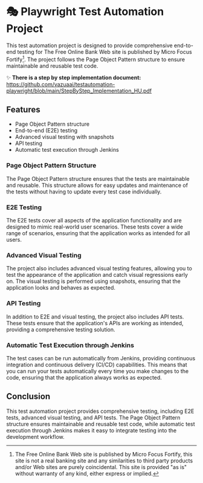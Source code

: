 # :performing_arts: Playwright Test Automation Project

This test automation project is designed to provide comprehensive end-to-end testing for The Free Online Bank Web site is published by Micro Focus Fortify[^1]. The project follows the Page Object Pattern structure to ensure maintainable and reusable test code.

✨ **There is a step by step implementation document:** https://github.com/vazuaai/testautomation-playwright/blob/main/StepByStep_Implementation_HU.pdf

## Features

* Page Object Pattern structure
* End-to-end (E2E) testing
* Advanced visual testing with snapshots
* API testing
* Automatic test execution through Jenkins

### Page Object Pattern Structure

The Page Object Pattern structure ensures that the tests are maintainable and reusable. This structure allows for easy updates and maintenance of the tests without having to update every test case individually.

### E2E Testing

The E2E tests cover all aspects of the application functionality and are designed to mimic real-world user scenarios. These tests cover a wide range of scenarios, ensuring that the application works as intended for all users.

### Advanced Visual Testing

The project also includes advanced visual testing features, allowing you to test the appearance of the application and catch visual regressions early on. The visual testing is performed using snapshots, ensuring that the application looks and behaves as expected.

### API Testing

In addition to E2E and visual testing, the project also includes API tests. These tests ensure that the application's APIs are working as intended, providing a comprehensive testing solution.

### Automatic Test Execution through Jenkins

The test cases can be run automatically from Jenkins, providing continuous integration and continuous delivery (CI/CD) capabilities. This means that you can run your tests automatically every time you make changes to the code, ensuring that the application always works as expected.

## Conclusion

This test automation project provides comprehensive testing, including E2E tests, advanced visual testing, and API tests. The Page Object Pattern structure ensures maintainable and reusable test code, while automatic test execution through Jenkins makes it easy to integrate testing into the development workflow.

[^1]: The Free Online Bank Web site is published by Micro Focus Fortify, this site is not a real banking site and any similarities to third party products and/or Web sites are purely coincidental. This site is provided "as is" without warranty of any kind, either express or implied.
